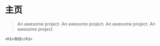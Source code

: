 # 主页

> An awesome project.
> An awesome project.
> An awesome project.
> An awesome project.
```
<h1>测试</h1>

```
